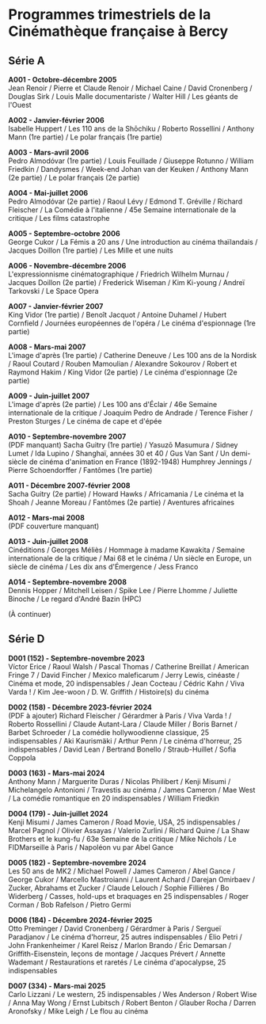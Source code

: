 # Programmes trimestriels de la Cinémathèque française à Bercy

## Série A

**A001 - Octobre-décembre 2005**  
Jean Renoir / Pierre et Claude Renoir / Michael Caine / David Cronenberg / Douglas Sirk / Louis Malle documentariste / Walter Hill / Les géants de l'Ouest

**A002 - Janvier-février 2006**  
Isabelle Huppert / Les 110 ans de la Shōchiku / Roberto Rossellini / Anthony Mann (1re partie) / Le polar français (1re partie)

**A003 - Mars-avril 2006**  
Pedro Almodóvar (1re partie) / Louis Feuillade / Giuseppe Rotunno / William Friedkin / Dandysmes / Week-end Johan van der Keuken / Anthony Mann (2e partie) / Le polar français (2e partie)

**A004 - Mai-juillet 2006**  
Pedro Almodóvar (2e partie) / Raoul Lévy / Edmond T. Gréville / Richard Fleischer / La Comédie à l'italienne / 45e Semaine internationale de la critique / Les films catastrophe

**A005 - Septembre-octobre 2006**  
George Cukor / La Fémis a 20 ans / Une introduction au cinéma thaïlandais / Jacques Doillon (1re partie) / Les Mille et une nuits

**A006 - Novembre-décembre 2006**  
L'expressionnisme cinématographique / Friedrich Wilhelm Murnau / Jacques Doillon (2e partie) / Frederick Wiseman / Kim Ki-young / Andreï Tarkovski / Le Space Opera

**A007 - Janvier-février 2007**  
King Vidor (1re partie) / Benoît Jacquot / Antoine Duhamel / Hubert Cornfield / Journées européennes de l'opéra / Le cinéma d'espionnage (1re partie)

**A008 - Mars-mai 2007**  
L'image d'après (1re partie) / Catherine Deneuve / Les 100 ans de la Nordisk / Raoul Coutard / Rouben Mamoulian / Alexandre Sokourov / Robert et Raymond Hakim / King Vidor (2e partie) / Le cinéma d'espionnage (2e partie)

**A009 - Juin-juillet 2007**  
L'image d'après (2e partie) / Les 100 ans d'Éclair / 46e Semaine internationale de la critique / Joaquim Pedro de Andrade / Terence Fisher / Preston Sturges / Le cinéma de cape et d'épée

**A010 - Septembre-novembre 2007**  
(PDF manquant)
Sacha Guitry (1re partie) / Yasuzō Masumura / Sidney Lumet / Ida Lupino / Shanghaï, années 30 et 40 / Gus Van Sant / Un demi-siècle de cinéma d'animation en France (1892-1948) Humphrey Jennings / Pierre Schoendorffer / Fantômes (1re partie)

**A011 - Décembre 2007-février 2008**  
Sacha Guitry (2e partie) / Howard Hawks / Africamania / Le cinéma et la Shoah / Jeanne Moreau / Fantômes (2e partie) / Aventures africaines

**A012 - Mars-mai 2008**  
(PDF couverture manquant)

**A013 - Juin-juillet 2008**  
Cinéditions / Georges Méliès / Hommage à madame Kawakita / Semaine internationale de la critique / Mai 68 et le cinéma / Un siècle en Europe, un siècle de cinéma / Les dix ans d'Émergence / Jess Franco

**A014 - Septembre-novembre 2008**  
Dennis Hopper / Mitchell Leisen / Spike Lee / Pierre Lhomme / Juliette Binoche / Le regard d'André Bazin (HPC)

(À continuer)

## Série D

**D001 (152) - Septembre-novembre 2023**  
Víctor Erice / Raoul Walsh / Pascal Thomas / Catherine Breillat / American Fringe 7 / David Fincher / Mexico maleficarum / Jerry Lewis, cinéaste / Cinéma et mode, 20 indispensables / Jean Cocteau / Cédric Kahn / Viva Varda ! / Kim Jee-woon / D. W. Griffith / Histoire(s) du cinéma

**D002 (158) - Décembre 2023-février 2024**  
(PDF à ajouter)
Richard Fleischer / Gérardmer à Paris / Viva Varda ! / Roberto Rossellini / Claude Autant-Lara / Claude Miller / Boris Barnet / Barbet Schroeder / La comédie hollywoodienne classique, 25 indispensables / Aki Kaurismäki / Arthur Penn / Le cinéma d'horreur, 25 indispensables / David Lean / Bertrand Bonello / Straub-Huillet / Sofia Coppola

**D003 (163) - Mars-mai 2024**  
Anthony Mann / Marguerite Duras / Nicolas Philibert / Kenji Misumi / Michelangelo Antonioni / Travestis au cinéma / James Cameron / Mae West / La comédie romantique en 20 indispensables / William Friedkin

**D004 (179) - Juin-juillet 2024**  
Kenji Misumi / James Cameron / Road Movie, USA, 25 indispensables / Marcel Pagnol / Olivier Assayas / Valerio Zurlini / Richard Quine / La Shaw Brothers et le kung-fu / 63e Semaine de la critique / Mike Nichols / Le FIDMarseille à Paris / Napoléon vu par Abel Gance

**D005 (182) - Septembre-novembre 2024**  
Les 50 ans de MK2 / Michael Powell / James Cameron / Abel Gance / George Cukor / Marcello Mastroianni / Laurent Achard / Darejan Omirbaev / Zucker, Abrahams et Zucker / Claude Lelouch / Sophie Fillières / Bo Widerberg / Casses, hold-ups et braquages en 25 indispensables / Roger Corman / Bob Rafelson / Pietro Germi

**D006 (184) - Décembre 2024-février 2025**  
Otto Preminger / David Cronenberg / Gérardmer à Paris / Sergueï Paradjanov / Le cinéma d'horreur, 25 autres indispensables / Elio Petri / John Frankenheimer / Karel Reisz / Marlon Brando / Éric Demarsan / Griffith-Eisenstein, leçons de montage / Jacques Prévert / Annette Wademant / Restaurations et raretés / Le cinéma d'apocalypse, 25 indispensables

**D007 (334) - Mars-mai 2025**  
Carlo Lizzani / Le western, 25 indispensables / Wes Anderson / Robert Wise / Anna May Wong / Ernst Lubitsch / Robert Benton / Glauber Rocha / Darren Aronofsky / Mike Leigh / Le flou au cinéma
